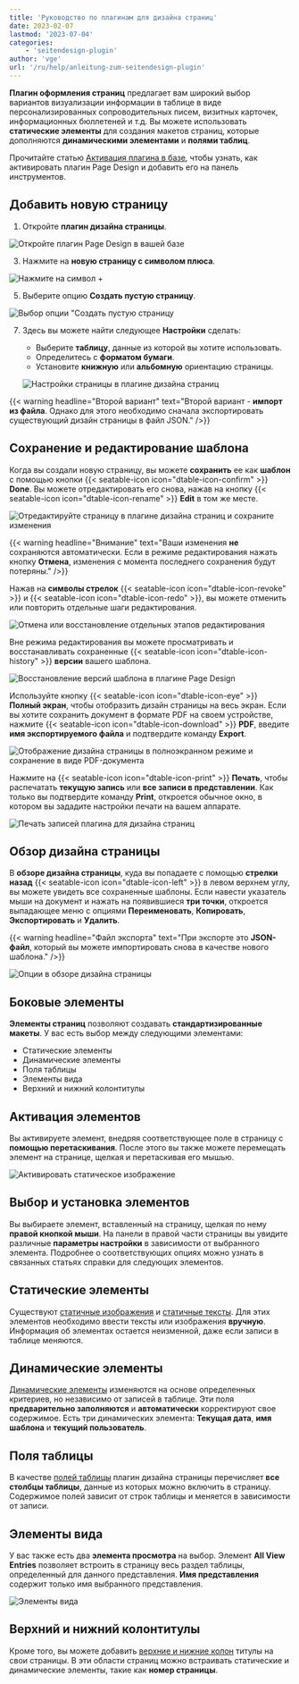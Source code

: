 ```yaml
---
title: 'Руководство по плагинам для дизайна страниц'
date: 2023-02-07
lastmod: '2023-07-04'
categories:
    - 'seitendesign-plugin'
author: 'vge'
url: '/ru/help/anleitung-zum-seitendesign-plugin'
---
```


**Плагин оформления страниц** предлагает вам широкий выбор вариантов визуализации информации в таблице в виде персонализированных сопроводительных писем, визитных карточек, информационных бюллетеней и т.д. Вы можете использовать **статические элементы** для создания макетов страниц, которые дополняются **динамическими элементами** и **полями таблиц**.

Прочитайте статью [Активация плагина в базе](https://seatable.io/ru/docs/arbeiten-mit-plugins/aktivieren-eines-plugins-in-einer-base/), чтобы узнать, как активировать плагин Page Design и добавить его на панель инструментов.

## Добавить новую страницу

1. Откройте **плагин дизайна страницы**.

![Откройте плагин Page Design в вашей базе](images/open-page-design-plugin.png)

3. Нажмите на **новую страницу с символом плюса**.

![Нажмите на символ +](images/add-new-page-to-page-design-plugin.png)

5. Выберите опцию **Создать пустую страницу**.

![Выбор опции "Создать пустую страницу](images/create-blank-page.png)

7. Здесь вы можете найти следующее **Настройки** сделать:

    - Выберите **таблицу**, данные из которой вы хотите использовать.
    - Определитесь с **форматом бумаги**.
    - Установите **книжную** или **альбомную** ориентацию страницы.

    ![Настройки страницы в плагине дизайна страниц](images/settings-page-design-plugin.png)

{{< warning  headline="Второй вариант"  text="Второй вариант - **импорт из файла**. Однако для этого необходимо сначала экспортировать существующий дизайн страницы в файл JSON." />}}

## Сохранение и редактирование шаблона

Когда вы создали новую страницу, вы можете **сохранить** ее как **шаблон** с помощью кнопки {{< seatable-icon icon="dtable-icon-confirm" >}} **Done**. Вы можете отредактировать его снова, нажав на кнопку {{< seatable-icon icon="dtable-icon-rename" >}} **Edit** в том же месте.

![Отредактируйте страницу в плагине дизайна страниц и сохраните изменения](images/page-design-plugin-options-edit-page-1.gif)

{{< warning  headline="Внимание"  text="Ваши изменения **не** сохраняются автоматически. Если в режиме редактирования нажать кнопку **Отмена**, изменения с момента последнего сохранения будут потеряны." />}}

Нажав на **символы стрелок** {{< seatable-icon icon="dtable-icon-revoke" >}} и {{< seatable-icon icon="dtable-icon-redo" >}}, вы можете отменить или повторить отдельные шаги редактирования.

![Отмена или восстановление отдельных этапов редактирования ](images/use-arrows-for-undo-edits.gif)

Вне режима редактирования вы можете просматривать и восстанавливать сохраненные {{< seatable-icon icon="dtable-icon-history" >}} **версии** вашего шаблона.

![Восстановление версий шаблона в плагине Page Design](images/restore-pages-page-design-plugin.gif)

Используйте кнопку {{< seatable-icon icon="dtable-icon-eye" >}} **Полный экран**, чтобы отобразить дизайн страницы на весь экран. Если вы хотите сохранить документ в формате PDF на своем устройстве, нажмите {{< seatable-icon icon="dtable-icon-download" >}} **PDF**, введите **имя экспортируемого файла** и подтвердите команду **Export**.

![Отображение дизайна страницы в полноэкранном режиме и сохранение в виде PDF-документа](images/full-screen-and-pdf-page.png)

Нажмите на {{< seatable-icon icon="dtable-icon-print" >}} **Печать**, чтобы распечатать **текущую запись** или **все записи в представлении**. Как только вы подтвердите команду **Print**, откроется обычное окно, в котором вы зададите настройки печати на вашем аппарате.

![Печать записей плагина для дизайна страниц](images/print-page-page-design-plugin.png)

## Обзор дизайна страницы

В **обзоре дизайна страницы**, куда вы попадаете с помощью **стрелки назад** {{< seatable-icon icon="dtable-icon-left" >}} в левом верхнем углу, вы можете увидеть все сохраненные шаблоны. Если навести указатель мыши на документ и нажать на появившиеся **три точки**, откроется выпадающее меню с опциями **Переименовать**, **Копировать**, **Экспортировать** и **Удалить**.

{{< warning  headline="Файл экспорта"  text="При экспорте это **JSON-файл**, который вы можете импортировать снова в качестве нового шаблона." />}}

![Опции в обзоре дизайна страницы](images/page-design-page-overview-options.png)

## Боковые элементы

**Элементы страниц** позволяют создавать **стандартизированные макеты**. У вас есть выбор между следующими элементами:

- Статические элементы
- Динамические элементы
- Поля таблицы
- Элементы вида
- Верхний и нижний колонтитулы

## Активация элементов

Вы активируете элемент, внедряя соответствующее поле в страницу с **помощью перетаскивания**. После этого вы также можете перемещать элемент на странице, щелкая и перетаскивая его мышью.

![Активировать статическое изображение](images/Statisches-Bild-aktivieren-1.gif)

## Выбор и установка элементов

Вы выбираете элемент, вставленный на страницу, щелкая по нему **правой кнопкой мыши**. На панели в правой части страницы вы увидите различные **параметры настройки** в зависимости от выбранного элемента. Подробнее о соответствующих опциях можно узнать в связанных статьях справки для следующих элементов.

## Статические элементы

Существуют [статичные изображения](https://seatable.io/ru/docs/seitendesign-plugin/statisches-bild/) и [статичные тексты](https://seatable.io/ru/docs/seitendesign-plugin/statischer-text/). Для этих элементов необходимо ввести тексты или изображения **вручную**. Информация об элементах остается неизменной, даже если записи в таблице меняются.

## Динамические элементы

[Динамические элементы](https://seatable.io/ru/docs/seitendesign-plugin/dynamische-elemente/) изменяются на основе определенных критериев, но независимо от записей в таблице. Эти поля **предварительно заполняются** и **автоматически** корректируют свое содержимое. Есть три динамических элемента: **Текущая дата**, **имя шаблона** и **текущий пользователь**.

## Поля таблицы

В качестве [полей таблицы](https://seatable.io/ru/docs/seitendesign-plugin/tabellenfelder/) плагин дизайна страницы перечисляет **все столбцы таблицы**, данные из которых можно включить в страницу. Содержимое полей зависит от строк таблицы и меняется в зависимости от записи.

## Элементы вида

У вас также есть два **элемента просмотра** на выбор. Элемент **All View Entries** позволяет встроить в страницу весь раздел таблицы, определенный для данного представления. **Имя представления** содержит только имя выбранного представления.

![Элементы вида](images/Ansichtselemente.png)

## Верхний и нижний колонтитулы

Кроме того, вы можете добавить [верхние и нижние колон](https://seatable.io/ru/docs/seitendesign-plugin/kopf-und-fusszeile/) титулы на свои страницы. В эти области страниц можно встраивать статические и динамические элементы, такие как **номер страницы**.
